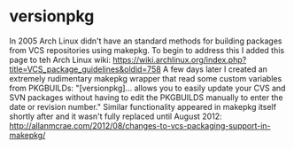# versionpkg

In 2005 Arch Linux didn't have an standard methods for building packages from VCS repositories using makepkg.
To begin to address this I added this page to teh Arch Linux wiki:
https://wiki.archlinux.org/index.php?title=VCS_package_guidelines&oldid=758
A few days later I created an extremely rudimentary makepkg wrapper that read some custom variables from PKGBUILDs:
"[versionpkg]... allows you to easily update your CVS and SVN packages without having to edit the PKGBUILDS manually to enter the date or revision number."
Similar functionality appeared in makepkg itself shortly after and it wasn't fully replaced until August 2012:
http://allanmcrae.com/2012/08/changes-to-vcs-packaging-support-in-makepkg/
